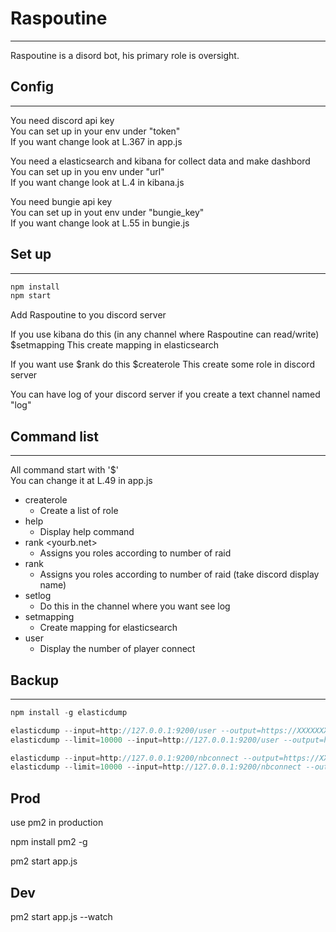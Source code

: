 # Raspoutine

------
Raspoutine is a disord bot, his primary role is oversight.

## Config

------
You need discord api key\
You can set up in your env under "token"\
If you want change look at L.367 in app.js


You need a elasticsearch and kibana for collect data and make dashbord\
You can set up in you env under "url"\
If you want change look at L.4 in kibana.js

You need bungie api key \
You can set up in yout env under "bungie_key"\
If you want change look at L.55 in bungie.js


## Set up

------

```javascript
npm install
npm start
```

Add Raspoutine to you discord server 

If you use kibana do this
(in any channel where Raspoutine can read/write)
$setmapping
This create mapping in elasticsearch 

If you want use $rank do this
$createrole 
This create some role in discord server

You can have log of your discord server if you create a text channel named "log"

## Command list

------

All command start with '$'\
You can change it at L.49 in app.js

* createrole
    * Create a list of role
* help
    * Display help command
* rank <yourb.net>
    * Assigns you roles according to number of raid
* rank
    * Assigns you roles according to number of raid (take discord display name)
 * setlog
    * Do this in the channel where you want see log
* setmapping
    * Create mapping for elasticsearch
* user
    * Display the number of player connect
    
## Backup

------
```javascript
npm install -g elasticdump

elasticdump --input=http://127.0.0.1:9200/user --output=https://XXXXXXXXXXXXXXXXXXX.amazonaws.com/user --type=mapping
elasticdump --limit=10000 --input=http://127.0.0.1:9200/user --output=https://XXXXXXXXXXXXXXXXXXX.amazonaws.com/user --type=data

elasticdump --input=http://127.0.0.1:9200/nbconnect --output=https://XXXXXXXXXXXXXXXXXXX.amazonaws.com/nbconnect --type=mapping
elasticdump --limit=10000 --input=http://127.0.0.1:9200/nbconnect --output=https://XXXXXXXXXXXXXXXXXXX.amazonaws.com/nbconnect --type=data

```
## Prod

use pm2 in production

npm install pm2 -g

pm2 start app.js

## Dev

pm2 start app.js --watch